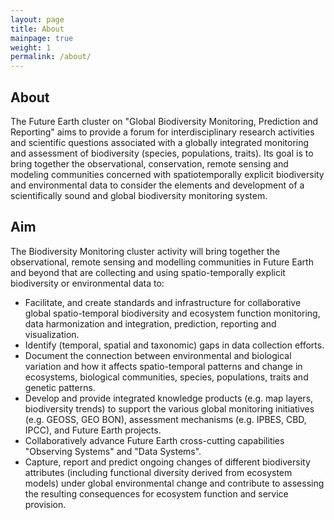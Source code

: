 ```yaml
---
layout: page
title: About
mainpage: true
weight: 1
permalink: /about/
---
```


## About ##

The Future Earth cluster on "Global Biodiversity Monitoring, Prediction and Reporting" aims to provide a forum for interdisciplinary research activities and scientific questions associated with a globally integrated monitoring and assessment of biodiversity (species, populations, traits). Its goal is to bring together the observational, conservation, remote sensing and modeling communities concerned with spatiotemporally explicit biodiversity and environmental data to consider the elements and development of a scientifically sound and global biodiversity monitoring system.

## Aim ##

The Biodiversity Monitoring cluster activity will bring together the observational, remote sensing and modelling communities in Future Earth and beyond that are collecting and using spatio-temporally explicit biodiversity or environmental data to:

* Facilitate, and create standards and infrastructure for collaborative global spatio-temporal biodiversity and ecosystem function monitoring, data harmonization and integration, prediction, reporting and visualization.
* Identify (temporal, spatial and taxonomic) gaps in data collection efforts.
* Document the connection between environmental and biological variation and how it affects spatio-temporal patterns and change in ecosystems, biological communities, species, populations, traits and genetic patterns.
* Develop and provide integrated knowledge products (e.g. map layers, biodiversity trends) to support the various global monitoring initiatives (e.g. GEOSS, GEO BON), assessment mechanisms (e.g. IPBES, CBD, IPCC), and Future Earth projects.
* Collaboratively advance Future Earth cross-cutting capabilities "Observing Systems" and "Data Systems".
* Capture, report and predict ongoing changes of different biodiversity attributes (including functional diversity derived from ecosystem models) under global environmental change and contribute to assessing the resulting consequences for ecosystem function and service provision.

